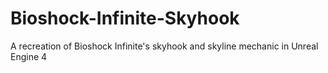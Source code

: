 # Bioshock-Infinite-Skyhook

A recreation of Bioshock Infinite's skyhook and skyline mechanic in Unreal Engine 4

